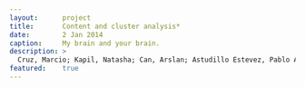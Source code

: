 ```yaml
---
layout:      project
title:       Content and cluster analysis*
date:        2 Jan 2014
caption:     My brain and your brain.
description: >
  Cruz, Marcio; Kapil, Natasha; Can, Arslan; Astudillo Estevez, Pablo Andres; Haley, Christopher; Lu, Zoe Cordelia. 2022. Starting Up Romania: Entrepreneurship Ecosystem Diagnostic. Washington, DC: World Bank. http://hdl.handle.net/10986/37564
featured:    true
---
```

